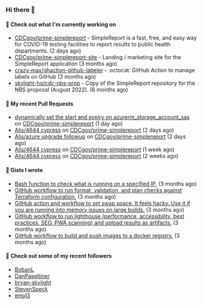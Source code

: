 ### Hi there 👋

#### 🚀 Check out what I'm currently working on

- [CDCgov/prime-simplereport](https://github.com/CDCgov/prime-simplereport) - SimpleReport is a fast, free, and easy way for COVID-19 testing facilities to report results to public health departments. (2 days ago)
- [CDCgov/prime-simplereport-site](https://github.com/CDCgov/prime-simplereport-site) - Landing / marketing site for the SimpleReport application (3 months ago)
- [crazy-max/ghaction-github-labeler](https://github.com/crazy-max/ghaction-github-labeler) - :octocat: GitHub Action to manage labels on GitHub (3 months ago)
- [skylight-hq/cdc-nbs-prop](https://github.com/skylight-hq/cdc-nbs-prop) - Copy of the SimpleReport repository for the NBS proposal (August 2022). (6 months ago)

#### 🔨 My recent Pull Requests

- [dynamically set the start and expiry on azurerm_storage_account_sas](https://github.com/CDCgov/prime-simplereport/pull/5282) on [CDCgov/prime-simplereport](https://github.com/CDCgov/prime-simplereport) (1 day ago)
- [Alis/4644 cypress](https://github.com/CDCgov/prime-simplereport/pull/5278) on [CDCgov/prime-simplereport](https://github.com/CDCgov/prime-simplereport) (2 days ago)
- [Alis/azure upgrade followup](https://github.com/CDCgov/prime-simplereport/pull/5277) on [CDCgov/prime-simplereport](https://github.com/CDCgov/prime-simplereport) (2 days ago)
- [Alis/4644 cypress](https://github.com/CDCgov/prime-simplereport/pull/5218) on [CDCgov/prime-simplereport](https://github.com/CDCgov/prime-simplereport) (1 week ago)
- [Alis/4644 cypress](https://github.com/CDCgov/prime-simplereport/pull/5186) on [CDCgov/prime-simplereport](https://github.com/CDCgov/prime-simplereport) (2 weeks ago)

#### 📓 Gists I wrote

- [Bash function to check what is running on a specified IP.](https://gist.github.com/ce30489841fdedc021675981308a399e) (3 months ago)
- [GitHub workflow to run format, validation, and plan checks against Terraform configuration.](https://gist.github.com/0295eabded9fd7994e0e04b86accdc41) (3 months ago)
- [GitHub action and workflow to set swap space. It feels hacky. Use it if you are running into memory issues on large builds.](https://gist.github.com/1c13dca8dc96ed4947f016aae19aacff) (3 months ago)
- [GitHub workflow to run lighthouse (performance, accessibility, best practices, SEO, PWA scanning) and upload results as artifacts.](https://gist.github.com/60fe04c78d86f2bfb5bbf02484826ebe) (3 months ago)
- [GitHub workflow to build and push images to a docker registry.](https://gist.github.com/7845bd98166fd71f05bf829631b23ba7) (3 months ago)

#### 👯 Check out some of my recent followers

- [BobanL](https://github.com/BobanL)
- [DanPaseltiner](https://github.com/DanPaseltiner)
- [bryan-skylight](https://github.com/bryan-skylight)
- [StevenSpeck](https://github.com/StevenSpeck)
- [emyl3](https://github.com/emyl3)

